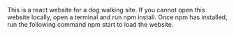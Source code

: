 This is a react website for a dog walking site. If you cannot open this website locally, open a terminal and run npm install. Once npm has installed, run the following command npm start to load the website. 